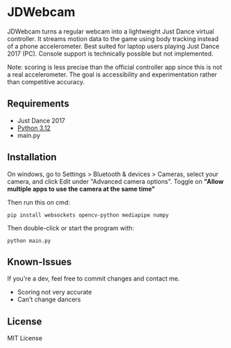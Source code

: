 # JDWebcam

JDWebcam turns a regular webcam into a lightweight Just Dance virtual controller. It streams motion data to the game using body tracking instead of a phone accelerometer. Best suited for laptop users playing Just Dance 2017 (PC). Console support is technically possible but not implemented.

Note: scoring is less precise than the official controller app since this is not a real accelerometer. The goal is accessibility and experimentation rather than competitive accuracy.

## Requirements

* Just Dance 2017
* [Python 3.12](https://www.python.org/downloads/release/python-31210/)
* main.py

## Installation

On windows, go to Settings > Bluetooth & devices > Cameras, select your camera, and click Edit under "Advanced camera options". Toggle on **"Allow multiple apps to use the camera at the same time"**

Then run this on cmd:

```
pip install websockets opencv-python mediapipe numpy
```

Then double-click or start the program with:

```
python main.py
```

## Known-Issues
If you're a dev, feel free to commit changes and contact me.
* Scoring not very accurate
* Can't change dancers

## License

MIT License
